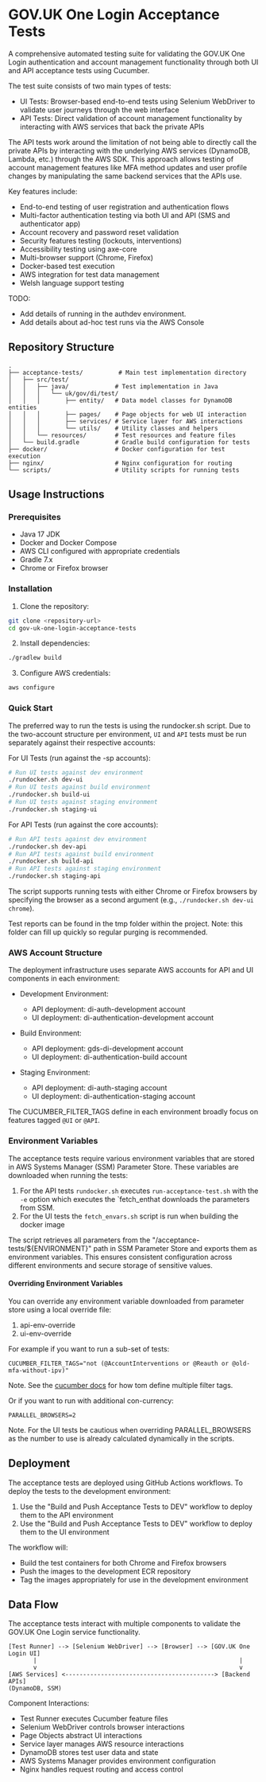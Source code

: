 # GOV.UK One Login Acceptance Tests

A comprehensive automated testing suite for validating the GOV.UK One Login authentication and account management functionality through both UI and API acceptance tests using Cucumber.

The test suite consists of two main types of tests:
- UI Tests: Browser-based end-to-end tests using Selenium WebDriver to validate user journeys through the web interface
- API Tests: Direct validation of account management functionality by interacting with AWS services that back the private APIs

The API tests work around the limitation of not being able to directly call the private APIs by interacting with the underlying AWS services (DynamoDB, Lambda, etc.) through the AWS SDK. This approach allows testing of account management features like MFA method updates and user profile changes by manipulating the same backend services that the APIs use.

Key features include:
- End-to-end testing of user registration and authentication flows
- Multi-factor authentication testing via both UI and API (SMS and authenticator app)
- Account recovery and password reset validation
- Security features testing (lockouts, interventions)
- Accessibility testing using axe-core
- Multi-browser support (Chrome, Firefox)
- Docker-based test execution
- AWS integration for test data management
- Welsh language support testing

TODO:
- Add details of running in the authdev environment.
- Add details about ad-hoc test runs via the AWS Console

## Repository Structure
```
.
├── acceptance-tests/          # Main test implementation directory
│   ├── src/test/
│   │   ├── java/             # Test implementation in Java
│   │   │   └── uk/gov/di/test/
│   │   │       ├── entity/   # Data model classes for DynamoDB entities
│   │   │       ├── pages/    # Page objects for web UI interaction
│   │   │       ├── services/ # Service layer for AWS interactions
│   │   │       └── utils/    # Utility classes and helpers
│   │   └── resources/        # Test resources and feature files
│   └── build.gradle          # Gradle build configuration for tests
├── docker/                   # Docker configuration for test execution
├── nginx/                    # Nginx configuration for routing
└── scripts/                  # Utility scripts for running tests
```

## Usage Instructions

### Prerequisites
- Java 17 JDK
- Docker and Docker Compose
- AWS CLI configured with appropriate credentials
- Gradle 7.x
- Chrome or Firefox browser

### Installation

1. Clone the repository:
```bash
git clone <repository-url>
cd gov-uk-one-login-acceptance-tests
```

2. Install dependencies:
```bash
./gradlew build
```

3. Configure AWS credentials:
```bash
aws configure
```

### Quick Start

The preferred way to run the tests is using the rundocker.sh script. Due to the two-account structure per environment, `UI` and `API` tests must be run separately against their respective accounts:

For UI Tests (run against the -sp accounts):
```bash
# Run UI tests against dev environment
./rundocker.sh dev-ui
# Run UI tests against build environment
./rundocker.sh build-ui
# Run UI tests against staging environment
./rundocker.sh staging-ui
```

For API Tests (run against the core accounts):
```bash
# Run API tests against dev environment
./rundocker.sh dev-api
# Run API tests against build environment
./rundocker.sh build-api
# Run API tests against staging environment
./rundocker.sh staging-api
```

The script supports running tests with either Chrome or Firefox browsers by specifying the browser as a second argument (e.g., `./rundocker.sh dev-ui chrome`).

Test reports can be found in the tmp folder within the project.  Note: this folder can fill up quickly so regular purging is recommended.

### AWS Account Structure

The deployment infrastructure uses separate AWS accounts for API and UI components in each environment:

- Development Environment:
    - API deployment: di-auth-development account
    - UI deployment: di-authentication-development account

- Build Environment:
    - API deployment: gds-di-development account
    - UI deployment: di-authentication-build account

- Staging Environment:
    - API deployment: di-auth-staging account
    - UI deployment: di-authentication-staging account

The CUCUMBER_FILTER_TAGS define in each environment broadly focus on features tagged `@UI` or `@API`.

### Environment Variables

The acceptance tests require various environment variables that are stored in AWS Systems Manager (SSM) Parameter Store.
These variables are downloaded when running the tests:

1. For the API tests `rundocker.sh` executes `run-acceptance-test.sh` with the `-e` option which executes the `fetch_enthat downloads the parameters from SSM.
2. For the UI tests the `fetch_envars.sh` script is run when building the docker image

The script retrieves all parameters from the "/acceptance-tests/${ENVIRONMENT}" path in SSM Parameter Store and exports them as environment variables. This ensures consistent configuration across different environments and secure storage of sensitive values.

#### Overriding Environment Variables

You can override any environment variable downloaded from parameter store using a local override file:

1. api-env-override
2. ui-env-override

For example if you want to run a sub-set of tests:

```shell
CUCUMBER_FILTER_TAGS="not (@AccountInterventions or @Reauth or @old-mfa-without-ipv)"
```

Note.  See the [cucumber docs](https://cucumber.io/docs/cucumber/api/#tags) for how tom define multiple filter tags.

Or if you want to run with additional con-currency:

```shell
PARALLEL_BROWSERS=2
```

Note.  For the UI tests be cautious when overriding PARALLEL_BROWSERS as the number to use is already calculated dynamically in the scripts.

## Deployment

The acceptance tests are deployed using GitHub Actions workflows. To deploy the tests to the development environment:

1. Use the "Build and Push Acceptance Tests to DEV" workflow to deploy them to the API environment
2. Use the "Build and Push Acceptance Tests to DEV" workflow to deploy them to the UI environment

The workflow will:
- Build the test containers for both Chrome and Firefox browsers
- Push the images to the development ECR repository
- Tag the images appropriately for use in the development environment

## Data Flow
The acceptance tests interact with multiple components to validate the GOV.UK One Login service functionality.

```ascii
[Test Runner] --> [Selenium WebDriver] --> [Browser] --> [GOV.UK One Login UI]
       |                                                         |
       v                                                         v
[AWS Services] <------------------------------------------> [Backend APIs]
(DynamoDB, SSM)
```

Component Interactions:
- Test Runner executes Cucumber feature files
- Selenium WebDriver controls browser interactions
- Page Objects abstract UI interactions
- Service layer manages AWS resource interactions
- DynamoDB stores test user data and state
- AWS Systems Manager provides environment configuration
- Nginx handles request routing and access control
